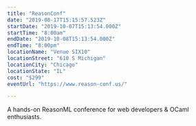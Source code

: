 ```yaml
---
title: "ReasonConf"
date: "2019-08-17T15:15:57.523Z"
startDate: "2019-10-07T15:13:54.000Z"
startTime: "8:00am"
endDate: "2019-10-08T15:13:54.000Z"
endTime: "8:00pm"
locationName: "Venue SIX10"
locationStreet: "610 S Michigan"
locationCity: "Chicago"
locationState: "IL"
cost: "$299"
eventUrl: "https://www.reason-conf.us/"

---
```


A hands-on ReasonML conference for web developers & OCaml enthusiasts.


